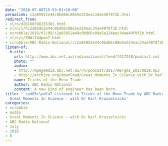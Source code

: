 ```yaml
---
date: "2018-07-08T15:53:01+10:00"
permalink: c2a85952e44c0bd66c88e5e224eac34ae40f8f2b.html
redirect_from:
- sl/n/d20180708155301.html
- sl/n/s/hc2a85952e44c0bd66c88e5e224eac34ae40f8f2b.html
- scrobble/2018/07/08/c2a85952e44c0bd66c88e5e224eac34ae40f8f2b.html
- sl/n/s/ZNWiZ44poo7.html
- scrobble/ABC-Radio-National//c2a85952e44c0bd66c88e5e224eac34ae40f8f2b.html
listen-of:
  h-cite:
    url: http://www.abc.net.au/radionational/feed/7417248/podcast.xml
    photo: ""
    audio:
    - http://mpegmedia.abc.net.au/rn/podcast/2017/08/gms_20170829.mp3
    - http://archive.org/download/Great_Moments_In_Science_with_Dr_Karl_Kruszelnicki-Podcast-by-ABC_Radio_National/Tricks_of_the_Menu_Trade.mp3
    name: Tricks of the Menu Trade
    author: ABC Radio National
    content: A new kind of engineer has been born.
title: ' \ud83c\udfa7 Listened to Tricks of the Menu Trade by ABC Radio National From
  Great Moments In Science - with Dr Karl Kruszelnicki'
categories:
- scrobble
- audio
- Great Moments In Science - with Dr Karl Kruszelnicki
- ABC Radio National
- July
- 2018
- 8
---
```

